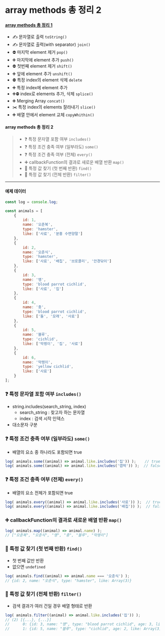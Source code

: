 # array methods 총 정리 2
#### [array methods 총 정리 1]([20201216]_array_methods.md)
- ✍️ 문자열로 출력 `toString()`
- ✍️ 문자열로 출력(with separator) `join()`
- ⛔️ 마지막 element 제거 `pop()`
- ➕ 마지막에 element 추가 `push()`
- ⛔️ 첫번째 element 제거 `shift()`
- ➕ 앞에 element 추가 `unshift()`
- ⛔️ 특정 index의 element 삭제 `delete`
- ➕ 특정 index에 element 추가
- ➕⛔ index로 elements 추가, 삭제 `splice()`
- ➕ Merging Array `concat()`
- ✂️ 특정 index의 elements 잘라내기 `slice()`
- ➕ 배열 안에서 element 교체 `copyWhithin()`
    
#### array methods 총 정리 2
>- ❓ 특정 문자열 포함 여부 `includes()`
>- ❓ 특정 조건 충족 여부 (일부라도) `some()`
>- ❓ 특정 조건 충족 여부 (전체) `every()`
>- ➕ callbackFunction의 결과로 새로운 배열 반환 `map()`
>- 🔎 특정 값 찾기 (첫 번째 반환) `find()`
>- 🔎 특정 값 찾기 (전체 반환) `filter()`

---

#### 예제 데이터
```javascript
const log = console.log;

const animals = [
    {
    	id: 1,
    	name: '오춘복',
    	type: 'hamster',
    	like: ['사료', '분홍 수면양말']
    },
    {
    	id: 2,
    	name: '오춘식',
    	type: 'hamster',
    	like: ['사료', '배칩', '브로콜리', '안경닦이']
    },
    {
    	id: 3,
    	name: '앵',
    	type: 'blood parrot cichlid',
    	like: ['사료', '집']
    },
    {
    	id: 4,
    	name: '충',
    	type: 'blood parrot cichlid',
    	like: ['돌', '모래', '사료']
    },
    {
    	id: 5,
    	name: '블루',
    	type: 'cichlid',
    	like: ['막렝이', '집', '사료']
    },
    {
    	id: 6,
    	name: '막렝이',
    	type: 'yellow cichlid',
    	like: ['사료']
    }
];
```

### ❓ 특정 문자열 포함 여부 `includes()`
- string.includes(search_string, index)
    - search_string : 찾고자 하는 문자열
    - index : 검색 시작 인덱스
- 대소문자 구분

### ❓ 특정 조건 충족 여부 (일부라도) `some()`
- 배열의 요소 중 하나라도 포함되면 true
```javascript
log( animals.some((animal) => animal.like.includes('집')) );    // true
log( animals.some((animal) => animal.like.includes('엽떡')) );  // false
```

### ❓ 특정 조건 충족 여부 (전체) `every()`
- 배열의 요소 전체가 포함되면 true
```javascript
log( animals.every((animal) => animal.like.includes('사료')) );  // true
log( animals.every((animal) => animal.like.includes('배칩')) );  // false
```

### ➕ callbackFunction의 결과로 새로운 배열 반환 `map()`
```javascript
log( animals.map((animal) => animal.name) );
// ["오춘복", "오춘식", "앵", "충", "블루", "막렝이"]
```

### 🔎 특정 값 찾기 (첫 번째 반환) `find()`
- 첫 번째 값만 반환
- 없으면 `undefined`
```javascript
log( animals.find((animal) => animal.name === '오춘식') );  
// {id: 2, name: "오춘식", type: "hamster", like: Array(3)}
```

### 🔎 특정 값 찾기 (전체 반환) `filter()`
- 검색 결과가 여러 건일 경우 배열 형태로 반환
```javascript
log( animals.filter((animal) => animal.like.includes('집')) );
// (2) [{...}, {...}]
//      0: {id: 3, name: "앵", type: "blood parrot cichlid", age: 3, like: Array(2)}
//      1: {id: 5, name: "블루", type: "cichlid", age: 2, like: Array(3)}
```
